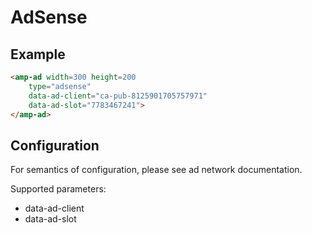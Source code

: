 <!---
Copyright 2015 The AMP HTML Authors. All Rights Reserved.

Licensed under the Apache License, Version 2.0 (the "License");
you may not use this file except in compliance with the License.
You may obtain a copy of the License at

      http://www.apache.org/licenses/LICENSE-2.0

Unless required by applicable law or agreed to in writing, software
distributed under the License is distributed on an "AS-IS" BASIS,
WITHOUT WARRANTIES OR CONDITIONS OF ANY KIND, either express or implied.
See the License for the specific language governing permissions and
limitations under the License.
-->

# AdSense

## Example

```html
<amp-ad width=300 height=200
	type="adsense"
	data-ad-client="ca-pub-8125901705757971"
	data-ad-slot="7783467241">
</amp-ad>
```

## Configuration

For semantics of configuration, please see ad network documentation.

Supported parameters:

- data-ad-client
- data-ad-slot
